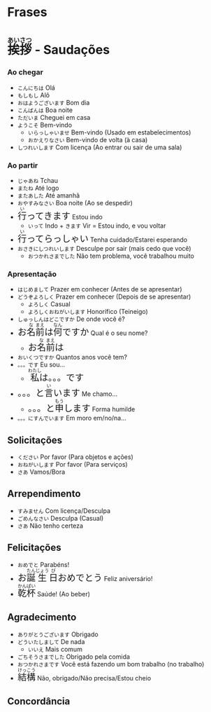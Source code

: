 # Frases

# <ruby>挨<rt>あい</rt>拶<rt>さつ</rt></ruby> - Saudações

### Ao chegar

-   `こんにちは` Olá
-   `もしもし` Alô
-   `おはようございます` Bom dia
-   `こんばんは` Boa noite
-   `ただいま` Cheguei em casa
-   `ようこそ` Bem-vindo
    -   `いらっしゃいませ` Bem-vindo (Usado em estabelecimentos)
    -   `おかえりなさい` Bem-vindo de volta (à casa)
-   `しつれいします` Com licença (Ao entrar ou sair de uma sala)

### Ao partir

-   `じゃあね` Tchau
-   `またね` Até logo
-   `またあした` Até amanhã
-   `おやすみなさい` Boa noite (Ao se despedir)
-   <font size="5"><code><ruby>行<rt>い</rt></ruby>ってきます</code></font> Estou indo
    -   `いって` Indo + `きます` Vir = Estou indo, e vou voltar
-   <font size="5"><code><ruby>行<rt>い</rt></ruby>ってらっしゃい</code></font> Tenha cuidado/Estarei esperando
-   `おさきにしつれいします` Desculpe por sair (mais cedo que você)
    -   `おつかれさまでした` Não tem problema, você trabalhou muito

### Apresentação

-   `はじめまして` Prazer em conhecer (Antes de se apresentar)
-   `どうぞよろしく` Prazer em conhecer (Depois de se apresentar)
    -   `よろしく` Casual
    -   `よろしくおねがいします` Honorífico (Teineigo)
-   `しゅっしんはどこですか` De onde você é?
-   <font size="5"><code>お<ruby>名<rt>な</rt>前<rt>まえ</rt></ruby>は<ruby>何<rt>なん</rt></ruby>ですか</code></font> Qual é o seu nome?
    -   <font size="5"><code>お<ruby>名<rt>な</rt>前<rt>まえ</rt></ruby>は</code></font>
-   `おいくつですか` Quantos anos você tem?
-   `。。。です` Eu sou...
    -   <font size="5"><code><ruby>私<rt>わたし</rt></ruby>は。。。です</code></font>
-   <font size="5"><code>。。。と<ruby>言<rt>い</rt></ruby>います</code></font> Me chamo...
    -   <font size="5"><code>。。。と<ruby>申<rt>もう</rt></ruby>します</code></font> Forma humilde
-   `。。。にすんでいます` Em moro em/no/na...

## Solicitações

-   `ください` Por favor (Para objetos e ações)
-   `おねがいします` Por favor (Para serviços)
-   `さあ` Vamos/Bora

## Arrependimento

-   `すみません` Com licença/Desculpa
-   `ごめんなさい` Desculpa (Casual)
-   `さあ` Não tenho certeza

## Felicitações

-   `おめでと` Parabéns!
-   <font size="5"><code>お<ruby>誕<rt>たん</rt>生<rt>じょう</rt>日<rt>び</rt></ruby>おめでとう</code></font> Feliz aniversário!
-   <font size="5"><code><ruby>乾<rt>かん</rt>杯<rt>ぱい</rt></ruby></code></font> Saúde! (Ao beber)

## Agradecimento

-   `ありがとうございます` Obrigado
-   `どういたしまして` De nada
    -   `いいえ` Mais comum
-   `ごちそうさまでした` Obrigado pela comida
-   `おつかれさまです` Você está fazendo um bom trabalho (no trabalho)
-   <font size="5"><code><ruby>結<rt>けっ</rt>構<rt>こう</rt></ruby></code></font> Não, obrigado/Não precisa/Estou cheio

## Concordância
